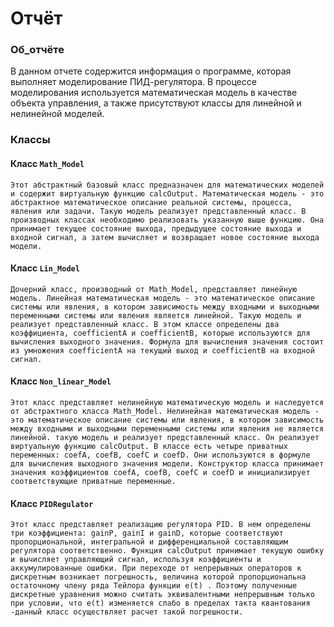 # Отчёт

### Об_отчёте 
В данном отчете содержится информация о программе, которая выполняет моделирование ПИД-регулятора. В процессе моделирования используется математическая модель в качестве объекта управления, а также присутствуют классы для линейной и нелинейной моделей.
### Классы

#### Класс `Math_Model`
    Этот абстрактный базовый класс предназначен для математических моделей и содержит виртуальную функцию calcOutput. Математическая модель - это абстрактное математическое описание реальной системы, процесса, явления или задачи. Такую модель реализует представленный класс. В производных классах необходимо реализовать указанную выше функцию. Она принимает текущее состояние выхода, предыдущее состояние выхода и входной сигнал, а затем вычисляет и возвращает новое состояние выхода модели.

#### Класс `Lin_Model`
    Дочерний класс, производный от Math_Model, представляет линейную модель. Линейная математическая модель - это математическое описание системы или явления, в котором зависимость между входными и выходными переменными системы или явления является линейной. Такую модель и реализует представленный класс. В этом классе определены два коэффициента, coefficientA и coefficientB, которые используются для вычисления выходного значения. Формула для вычисления значения состоит из умножения coefficientA на текущий выход и coefficientB на входной сигнал.

#### Класс `Non_linear_Model`
    Этот класс представляет нелинейную математическую модель и наследуется от абстрактного класса Math_Model. Нелинейная математическая модель - это математическое описание системы или явления, в котором зависимость между входными и выходными переменными системы или явления не является линейной. такую модель и реализует представленный класс. Он реализует виртуальную функцию calcOutput. В классе есть четыре приватных переменных: coefA, coefB, coefC и coefD. Они используются в формуле для вычисления выходного значения модели. Конструктор класса принимает значения коэффициентов coefA, coefB, coefC и coefD и инициализирует соответствующие приватные переменные.

#### Класс `PIDRegulator`
    Этот класс представляет реализацию регулятора PID. В нем определены три коэффициента: gainP, gainI и gainD, которые соответствуют пропорциональной, интегральной и дифференциальной составляющим регулятора соответственно. Функция calcOutput принимает текущую ошибку и вычисляет управляющий сигнал, используя коэффициенты и аккумулированные ошибки. При переходе от непрерывных операторов к дискретным возникает погрешность, величина которой пропорциональна остаточному члену ряда Тейлора функции e(t) . Поэтому полученные дискретные уравнения можно считать эквивалентными непрерывным только при условии, что e(t) изменяется слабо в пределах такта квантования -данный класс осуществляет расчет такой погрешности.